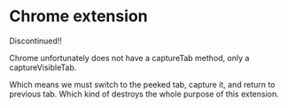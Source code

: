# Chrome extension

Discontinued!!

Chrome unfortunately does not have a 
captureTab method, only a captureVisibleTab.

Which means we must switch to the peeked tab,
capture it, and return to previous tab. Which
kind of destroys the whole purpose of this 
extension.
